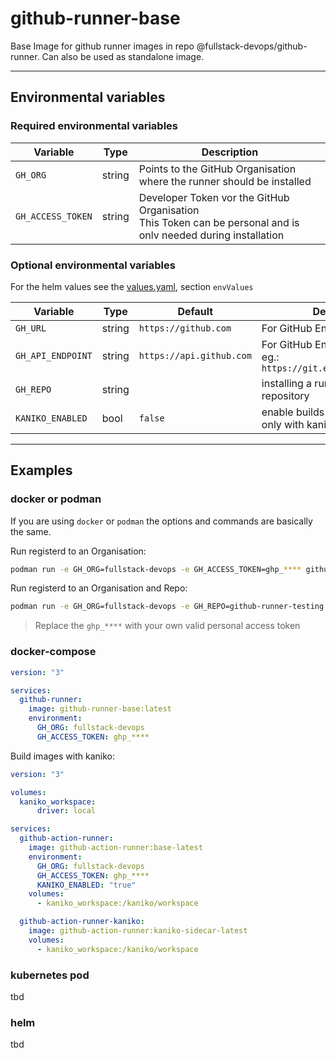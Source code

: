 # github-runner-base
Base Image for github runner images in repo @fullstack-devops/github-runner. Can also be used as standalone image.

---

## Environmental variables

### Required environmental variables

| Variable          | Type   | Description                                                                                                       |
|-------------------|--------|-------------------------------------------------------------------------------------------------------------------|
| `GH_ORG`          | string | Points to the GitHub Organisation where the runner should be installed                                            |
| `GH_ACCESS_TOKEN` | string | Developer Token vor the GitHub Organisation<br> This Token can be personal and is onlv needed during installation |

### Optional environmental variables

For the helm values see the [values.yaml](helm/values.yaml), section `envValues`

| Variable          | Type   | Default                  | Description                                                          |
|-------------------|--------|--------------------------|----------------------------------------------------------------------|
| `GH_URL`          | string | `https://github.com`     | For GitHub Enterprise support                                        |
| `GH_API_ENDPOINT` | string | `https://api.github.com` | For GitHub Enterprise support eg.: `https://git.example.com/api/v3/` |
| `GH_REPO`         | string |                          | installing a runner to a spezific repository                         |
| `KANIKO_ENABLED`  | bool   | `false`                  | enable builds with kaniko (works only with kaniko-sidecar)           |

---

## Examples

### docker or podman

If you are using `docker` or `podman` the options and commands are basically the same.

Run registerd to an Organisation:
```bash
podman run -e GH_ORG=fullstack-devops -e GH_ACCESS_TOKEN=ghp_**** github-runner-base:latest
```

Run registerd to an Organisation and Repo:
```bash
podman run -e GH_ORG=fullstack-devops -e GH_REPO=github-runner-testing -e GH_ACCESS_TOKEN=ghp_**** github-runner-base:latest
```

> Replace the `ghp_****` with your own valid personal access token

### docker-compose

```yaml
version: "3"

services:
  github-runner:
    image: github-runner-base:latest
    environment:
      GH_ORG: fullstack-devops
      GH_ACCESS_TOKEN: ghp_****
```

Build images with kaniko:
```yaml
version: "3"

volumes:
  kaniko_workspace:
      driver: local

services:
  github-action-runner:
    image: github-action-runner:base-latest
    environment:
      GH_ORG: fullstack-devops
      GH_ACCESS_TOKEN: ghp_****
      KANIKO_ENABLED: "true"
    volumes:
      - kaniko_workspace:/kaniko/workspace

  github-action-runner-kaniko:
    image: github-action-runner:kaniko-sidecar-latest
    volumes:
      - kaniko_workspace:/kaniko/workspace
```

### kubernetes pod

tbd

### helm

tbd